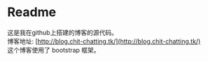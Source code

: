 # Readme

这是我在github上搭建的博客的源代码。   
博客地址: [http://blog.chit-chatting.tk/](http://blog.chit-chatting.tk/)   
这个博客使用了 bootstrap 框架。   
